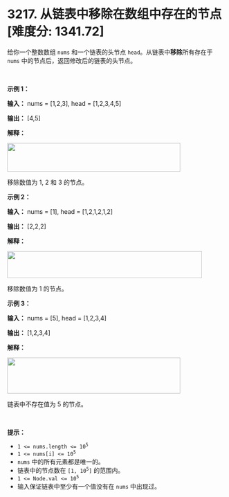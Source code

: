 # 3217. 从链表中移除在数组中存在的节点 [难度分: 1341.72]

<p>给你一个整数数组 <code>nums</code> 和一个链表的头节点 <code>head</code>。从链表中<strong>移除</strong>所有存在于 <code>nums</code> 中的节点后，返回修改后的链表的头节点。</p>

<p>&nbsp;</p>

<p><strong class="example">示例 1：</strong></p>

<div class="example-block">
<p><strong>输入：</strong> <span class="example-io">nums = [1,2,3], head = [1,2,3,4,5]</span></p>

<p><strong>输出：</strong> <span class="example-io">[4,5]</span></p>

<p><strong>解释：</strong></p>

<p><strong><img alt="" src="https://assets.leetcode.com/uploads/2024/06/11/linkedlistexample0.png" style="width: 400px; height: 66px;" /></strong></p>

<p>移除数值为 1, 2 和 3 的节点。</p>
</div>

<p><strong class="example">示例 2：</strong></p>

<div class="example-block">
<p><strong>输入：</strong> <span class="example-io">nums = [1], head = [1,2,1,2,1,2]</span></p>

<p><strong>输出：</strong> <span class="example-io">[2,2,2]</span></p>

<p><strong>解释：</strong></p>

<p><img alt="" src="https://assets.leetcode.com/uploads/2024/06/11/linkedlistexample1.png" style="height: 62px; width: 450px;" /></p>

<p>移除数值为 1 的节点。</p>
</div>

<p><strong class="example">示例 3：</strong></p>

<div class="example-block">
<p><strong>输入：</strong> <span class="example-io">nums = [5], head = [1,2,3,4]</span></p>

<p><strong>输出：</strong> <span class="example-io">[1,2,3,4]</span></p>

<p><strong>解释：</strong></p>

<p><strong><img alt="" src="https://assets.leetcode.com/uploads/2024/06/11/linkedlistexample2.png" style="width: 400px; height: 83px;" /></strong></p>

<p>链表中不存在值为 5 的节点。</p>
</div>

<p>&nbsp;</p>

<p><strong>提示：</strong></p>

<ul>
	<li><code>1 &lt;= nums.length &lt;= 10<sup>5</sup></code></li>
	<li><code>1 &lt;= nums[i] &lt;= 10<sup>5</sup></code></li>
	<li><code>nums</code> 中的所有元素都是唯一的。</li>
	<li>链表中的节点数在 <code>[1, 10<sup>5</sup>]</code> 的范围内。</li>
	<li><code>1 &lt;= Node.val &lt;= 10<sup>5</sup></code></li>
	<li>输入保证链表中至少有一个值没有在&nbsp;<code>nums</code> 中出现过。</li>
</ul>
